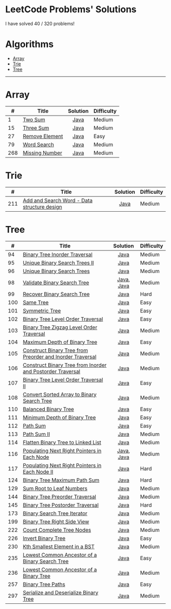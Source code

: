 # LeetCode Problems' Solutions
I have solved 40 / 320 problems! 

# Algorithms
* [Array](https://github.com/workinbigdata/leetcode#array)
* [Trie](https://github.com/workinbigdata/leetcode#trie)
* [Tree](https://github.com/workinbigdata/leetcode#tree)

---

# Array
| #      | Title                                              | Solution |    Difficulty   |
| ------ | -------------------------------------------------- |:--------:| --------------- |
| 1      | [Two Sum](https://leetcode.com/problems/two-sum/) | [Java](https://github.com/workinbigdata/leetcode/blob/master/algorithms/java/src/TwoSum/TwoSum.java) | Medium |
| 15     | [Three Sum](https://leetcode.com/problems/3sum/) | [Java](https://github.com/workinbigdata/leetcode/blob/master/algorithms/java/src/ThreeSum/ThreeSum.java) | Medium |
| 27     | [Remove Element](https://leetcode.com/problems/remove-element/) | [Java](https://github.com/workinbigdata/leetcode/blob/master/algorithms/java/src/RemoveElement/RemoveElement.java) | Easy |
| 79     | [Word Search](https://leetcode.com/problems/word-search/) | [Java](https://github.com/workinbigdata/leetcode/blob/master/algorithms/java/src/WordSearch/WordSearch.java) | Medium |
| 268    | [Missing Number](https://leetcode.com/problems/missing-number/) | [Java](https://github.com/workinbigdata/leetcode/blob/master/algorithms/java/src/MissingNumber/MissingNumber.java) | Medium |

# Trie
| #      | Title                                              | Solution |    Difficulty   |
| ------ | -------------------------------------------------- |:--------:| --------------- |
| 211    | [Add and Search Word - Data structure design](https://leetcode.com/problems/add-and-search-word-data-structure-design/) | [Java](https://github.com/workinbigdata/leetcode/blob/master/algorithms/java/src/AddandSearchWord/WordDictionary.java) | Medium    |

# Tree
| #      | Title                                              | Solution |    Difficulty   |
| ------ | -------------------------------------------------- |:--------:| --------------- |
| 94     | [Binary Tree Inorder Traversal](https://leetcode.com/problems/binary-tree-inorder-traversal/) | [Java](https://github.com/workinbigdata/leetcode/blob/master/algorithms/java/src/BinaryTreeInorderTraversal/BinaryTreeInorderTraversal.java) | Medium |
| 95     | [Unique Binary Search Trees II](https://leetcode.com/problems/unique-binary-search-trees-ii/) | [Java](https://github.com/workinbigdata/leetcode/blob/master/algorithms/java/src/UniqueBinarySearchTreesII/UniqueBinarySearchTreesII.java) | Medium |
| 96     | [Unique Binary Search Trees](https://leetcode.com/problems/unique-binary-search-trees/) | [Java](https://github.com/workinbigdata/leetcode/blob/master/algorithms/java/src/UniqueBinarySearchTrees/UniqueBinarySearchTrees.java) | Medium |
| 98     | [Validate Binary Search Tree](https://leetcode.com/problems/validate-binary-search-tree/) | [Java](https://github.com/workinbigdata/leetcode/blob/master/algorithms/java/src/ValidateBinarySearchTree/ValidateBinarySearchTree.java), [Java](https://github.com/workinbigdata/leetcode/blob/master/algorithms/java/src/ValidateBinarySearchTree/OptimizedValidateBinarySearchTree.java) | Medium |
| 99     | [Recover Binary Search Tree](https://leetcode.com/problems/recover-binary-search-tree/) | [Java](https://github.com/workinbigdata/leetcode/blob/master/algorithms/java/src/RecoverBinarySearchTree/RecoverBinarySearchTree.java) | Hard |
| 100    | [Same Tree](https://leetcode.com/problems/same-tree/) | [Java](https://github.com/workinbigdata/leetcode/blob/master/algorithms/java/src/SameTree/SameTree.java) | Easy |
| 101    | [Symmetric Tree](https://leetcode.com/problems/symmetric-tree/) | [Java](https://github.com/workinbigdata/leetcode/blob/master/algorithms/java/src/SymmetricTree/SymmetricTree.java) | Easy |
| 102   | [Binary Tree Level Order Traversal](https://leetcode.com/problems/binary-tree-level-order-traversal/) | [Java](https://github.com/workinbigdata/leetcode/blob/master/algorithms/java/src/BinaryTreeLevelOrderTraversal/BinaryTreeLevelOrderTraversal.java) | Easy |
| 103   | [Binary Tree Zigzag Level Order Traversal](https://leetcode.com/problems/binary-tree-zigzag-level-order-traversal/) | [Java](https://github.com/workinbigdata/leetcode/blob/master/algorithms/java/src/BinaryTreeZigzagLevelOrderTraversal/BinaryTreeZigzagLevelOrderTraversal.java) | Medium |
| 104   | [Maximum Depth of Binary Tree](https://leetcode.com/problems/maximum-depth-of-binary-tree/) | [Java](https://github.com/workinbigdata/leetcode/blob/master/algorithms/java/src/MaximumDepthofBinaryTree/MaximumDepthofBinaryTree.java) | Easy |
| 105   | [Construct Binary Tree from Preorder and Inorder Traversal](https://leetcode.com/problems/construct-binary-tree-from-preorder-and-inorder-traversal/) | [Java](https://github.com/workinbigdata/leetcode/blob/master/algorithms/java/src/ConstructBinaryTreefromPreorderandInorderTraversal/ConstructBinaryTreefromPreorderandInorderTraversal.java) | Medium |
| 106   | [Construct Binary Tree from Inorder and Postorder Traversal](https://leetcode.com/problems/construct-binary-tree-from-inorder-and-postorder-traversal/) | [Java](https://github.com/workinbigdata/leetcode/blob/master/algorithms/java/src/ConstructBinaryTreefromInorderandPostorderTraversal/ConstructBinaryTreefromInorderandPostorderTraversal.java) | Medium |
| 107   | [Binary Tree Level Order Traversal II](https://leetcode.com/problems/binary-tree-level-order-traversal-ii/) | [Java](https://github.com/workinbigdata/leetcode/blob/master/algorithms/java/src/BinaryTreeLevelOrderTraversalII/BinaryTreeLevelOrderTraversalII.java) | Easy |
| 108   | [Convert Sorted Array to Binary Search Tree](https://leetcode.com/problems/convert-sorted-array-to-binary-search-tree/) | [Java](https://github.com/workinbigdata/leetcode/blob/master/algorithms/java/src/ConvertSortedArraytoBinarySearchTree/ConvertSortedArraytoBinarySearchTree.java) | Medium | 
| 110   | [Balanced Binary Tree](https://leetcode.com/problems/balanced-binary-tree/) |  [Java](https://github.com/workinbigdata/leetcode/blob/master/algorithms/java/src/BalancedBinaryTree/BalancedBinaryTree.java) | Easy |
| 111   | [Minimum Depth of Binary Tree](https://leetcode.com/problems/minimum-depth-of-binary-tree/) | [Java](https://github.com/workinbigdata/leetcode/blob/master/algorithms/java/src/MinimumDepthofBinaryTree/MinimumDepthofBinaryTree.java) | Easy |
| 112   | [Path Sum](https://leetcode.com/problems/path-sum/) | [Java](https://github.com/workinbigdata/leetcode/blob/master/algorithms/java/src/PathSum/PathSum.java) | Easy |
| 113   | [Path Sum II](https://leetcode.com/problems/path-sum-ii/) | [Java](https://github.com/workinbigdata/leetcode/blob/master/algorithms/java/src/PathSumII/PathSumII.java) | Medium |
| 114   | [Flatten Binary Tree to Linked List](https://leetcode.com/problems/flatten-binary-tree-to-linked-list/) | [Java](https://github.com/workinbigdata/leetcode/blob/master/algorithms/java/src/FlattenBinaryTreetoLinkedList/FlattenBinaryTreetoLinkedList.java) | Medium | 
| 116   | [Populating Next Right Pointers in Each Node](https://leetcode.com/problems/populating-next-right-pointers-in-each-node/) | [Java](https://github.com/workinbigdata/leetcode/blob/master/algorithms/java/src/PopulatingNextRightPointersinEachNode/PopulatingNextRightPointersinEachNode.java), [Java](https://github.com/workinbigdata/leetcode/blob/master/algorithms/java/src/PopulatingNextRightPointersinEachNode/OptimizedPopulatingNextRightPointersinEachNode.java) | Medium |
| 117   | [Populating Next Right Pointers in Each Node II](https://leetcode.com/problems/populating-next-right-pointers-in-each-node-ii/) | [Java](https://github.com/workinbigdata/leetcode/blob/master/algorithms/java/src/PopulatingNextRightPointersinEachNodeII/PopulatingNextRightPointersinEachNodeII.java) | Hard |
| 124   | [Binary Tree Maximum Path Sum](https://leetcode.com/problems/binary-tree-maximum-path-sum/) | [Java](https://github.com/workinbigdata/leetcode/blob/master/algorithms/java/src/BinaryTreeMaximumPathSum/BinaryTreeMaximumPathSum.java) | Hard |
| 129   | [Sum Root to Leaf Numbers](https://leetcode.com/problems/sum-root-to-leaf-numbers/) | [Java](https://github.com/workinbigdata/leetcode/blob/master/algorithms/java/src/SumRoottoLeafNumbers/SumRoottoLeafNumbers.java) | Medium |
| 144   | [Binary Tree Preorder Traversal](https://leetcode.com/problems/binary-tree-preorder-traversal/) | [Java](https://github.com/workinbigdata/leetcode/blob/master/algorithms/java/src/BinaryTreePreorderTraversal/BinaryTreePreorderTraversal.java) | Medium |
| 145   | [Binary Tree Postorder Traversal](https://leetcode.com/problems/binary-tree-postorder-traversal/) | [Java](https://github.com/workinbigdata/leetcode/blob/master/algorithms/java/src/BinaryTreePostorderTraversal/BinaryTreePostorderTraversal.java) | Hard |
| 173   | [Binary Search Tree Iterator](https://leetcode.com/problems/binary-search-tree-iterator/) | [Java](https://github.com/workinbigdata/leetcode/blob/master/algorithms/java/src/BinarySearchTreeIterator/BinarySearchTreeIterator.java) | Medium |
| 199   | [Binary Tree Right Side View](https://leetcode.com/problems/binary-tree-right-side-view/) | [Java](https://github.com/workinbigdata/leetcode/blob/master/algorithms/java/src/BinaryTreeRightSideView/BinaryTreeRightSideView.java) | Medium |
| 222   | [Count Complete Tree Nodes](https://leetcode.com/problems/count-complete-tree-nodes/) | [Java](https://github.com/workinbigdata/leetcode/blob/master/algorithms/java/src/CountCompleteTreeNodes/CountCompleteTreeNodes.java) | Medium |
| 226   | [Invert Binary Tree](https://leetcode.com/problems/invert-binary-tree/) | [Java](https://github.com/workinbigdata/leetcode/blob/master/algorithms/java/src/InvertBinaryTree/InvertBinaryTree.java) | Easy |
| 230   | [Kth Smallest Element in a BST](https://leetcode.com/problems/kth-smallest-element-in-a-bst/) | [Java](https://github.com/workinbigdata/leetcode/blob/master/algorithms/java/src/KthSmallestElementinaBST/KthSmallestElementinaBST.java) | Medium |
| 235   | [Lowest Common Ancestor of a Binary Search Tree](https://leetcode.com/problems/lowest-common-ancestor-of-a-binary-search-tree/) | [Java](https://github.com/workinbigdata/leetcode/blob/master/algorithms/java/src/LowestCommonAncestorofaBinarySearchTree/LowestCommonAncestorofaBinarySearchTree.java) | Easy |
| 236   | [Lowest Common Ancestor of a Binary Tree](https://leetcode.com/problems/lowest-common-ancestor-of-a-binary-tree/) | [Java](https://github.com/workinbigdata/leetcode/blob/master/algorithms/java/src/LowestCommonAncestorofaBinaryTree/LowestCommonAncestorofaBinaryTree.java) | Medium |
| 257   | [Binary Tree Paths](https://leetcode.com/problems/binary-tree-paths/) | [Java](https://github.com/workinbigdata/leetcode/blob/master/algorithms/java/src/BinaryTreePaths/BinaryTreePaths.java) | Easy |
| 297   | [Serialize and Deserialize Binary Tree](https://leetcode.com/problems/serialize-and-deserialize-binary-tree/) | [Java](https://github.com/workinbigdata/leetcode/blob/master/algorithms/java/src/SerializeandDeserializeBinaryTree/SerializeandDeserializeBinaryTree.java) | Medium |
